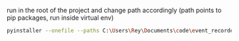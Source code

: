 run in the root of the project and change path accordingly (path points to pip packages, run inside virtual env)
```bash
pyinstaller --onefile --paths C:\Users\Rey\Documents\code\event_recorder\venv\Lib\site-packages --name 'Event recorder' --noconsole src/main.py
```